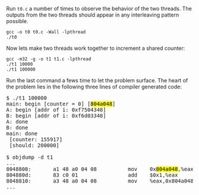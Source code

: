 Run `t0.c` a number of times to observe the behavior of the two threads.
The outputs from the two threads should appear in any interleaving pattern
possible.

```
gcc -o t0 t0.c -Wall -lpthread
./t0
```

Now lets make two threads work together to increment a shared counter:
```
gcc -m32 -g -o t1 t1.c -lpthread
./t1 10000
./t1 100000
```
Run the last command a fews time to let the problem surface. The heart of the
problem lies in the following three lines of compiler generated code:

<pre>
$ ./t1 100000
main: begin [counter = 0] [<mark>804a048</mark>]
A: begin [addr of i: 0xf7504348]
B: begin [addr of i: 0xf6d03348]
A: done
B: done
main: done
 [counter: 155917]
 [should: 200000]

$ objdump -d t1
...
8048808:       a1 48 a0 04 08          mov    0x<mark>804a048</mark>,%eax
804880d:       83 c0 01                add    $0x1,%eax
8048810:       a3 48 a0 04 08          mov    %eax,0x804a048
...
</pre>
